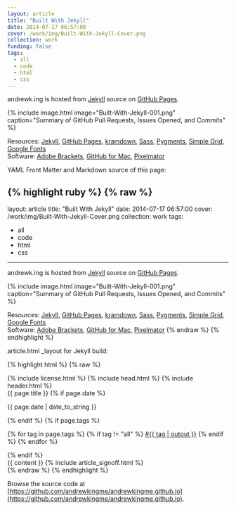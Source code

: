 ```yaml
---
layout: article
title: "Built With Jekyll"
date: 2014-07-17 06:57:00
cover: /work/img/Built-With-Jekyll-Cover.png
collection: work
funding: false
tags:
  - all
  - code
  - html
  - css
---
```


andrewk.ing is hosted from [Jekyll](https://jekyllrb.com) source on [GitHub Pages](https://pages.github.com).

<!--more-->

{% include image.html image="Built-With-Jekyll-001.png" caption="Summary of GitHub Pull Requests, Issues Opened, and Commits" %}

Resources: [Jekyll](https://jekyllrb.com), [GitHub Pages](https://pages.github.com), [kramdown](https://kramdown.gettalong.org), [Sass](https://sass-lang.com), [Pygments](http://pygments.org), [Simple Grid](https://thisisdallas.github.io/Simple-Grid/), [Google Fonts](https://fonts.google.com)<br>
Software: [Adobe Brackets](http://brackets.io), [GitHub for Mac](https://desktop.github.com/), [Pixelmator](http://www.pixelmator.com)

YAML Front Matter and Markdown source of this page:

{% highlight ruby %}
{% raw %}
---
layout: article
title: "Built With Jekyll"
date: 2014-07-17 06:57:00
cover: /work/img/Built-With-Jekyll-Cover.png
collection: work
tags:
  - all
  - code
  - html
  - css
---

andrewk.ing is hosted from [Jekyll](https://jekyllrb.com) source on [GitHub Pages](https://pages.github.com).

<!--more-->

{% include image.html image="Built-With-Jekyll-001.png" caption="Summary of GitHub Pull Requests, Issues Opened, and Commits" %}

Resources: [Jekyll](https://jekyllrb.com), [GitHub Pages](https://pages.github.com), [kramdown](https://kramdown.gettalong.org), [Sass](https://sass-lang.com), [Pygments](http://pygments.org), [Simple Grid](https://thisisdallas.github.io/Simple-Grid/), [Google Fonts](https://fonts.google.com)<br>
Software: [Adobe Brackets](http://brackets.io), [GitHub for Mac](https://desktop.github.com/), [Pixelmator](http://www.pixelmator.com)
{% endraw %}
{% endhighlight %}

article.html _layout for Jekyll build:

{% highlight html %}
{% raw %}
<!doctype html>
<html>
{% include license.html %}
{% include head.html %}
<body>
  {% include header.html %}

  <section>
    <div class="grid grid-pad">
      <div class="col-4-12">
        <span class="title">{{ page.title }}</span>
        {% if page.date %}
          <p>{{ page.date | date_to_string }}</p>
        {% endif %}
        {% if page.tags %}
          <p>
            {% for tag in page.tags %}
              {% if tag != "all" %}
                <a href="/{{ page.collection }}/tag/{{ tag | output }}/">#{{ tag | output }}</a>
              {% endif %}
            {% endfor %}
          </p>  
        {% endif %}
      </div>
      <div class="col-8-12">
        {{ content }}
        {% include article_signoff.html %}
      </div>
    </div>
  </section>

</body>
</html>
{% endraw %}
{% endhighlight %}

Browse the source code at [https://github.com/andrewkingme/andrewkingme.github.io](https://github.com/andrewkingme/andrewkingme.github.io).
